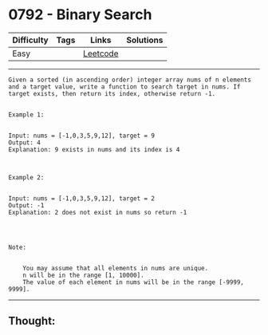 # 0792 - Binary Search

Difficulty  | Tags | Links | Solutions
----------- | ---- | ----- | -----
Easy |  | [Leetcode](https://leetcode.com/problems/binary-search/description/) |


-----------

```
Given a sorted (in ascending order) integer array nums of n elements and a target value, write a function to search target in nums. If target exists, then return its index, otherwise return -1.


Example 1:


Input: nums = [-1,0,3,5,9,12], target = 9
Output: 4
Explanation: 9 exists in nums and its index is 4



Example 2:


Input: nums = [-1,0,3,5,9,12], target = 2
Output: -1
Explanation: 2 does not exist in nums so return -1


 

Note:


	You may assume that all elements in nums are unique.
	n will be in the range [1, 10000].
	The value of each element in nums will be in the range [-9999, 9999].
```

-----------

## Thought:

